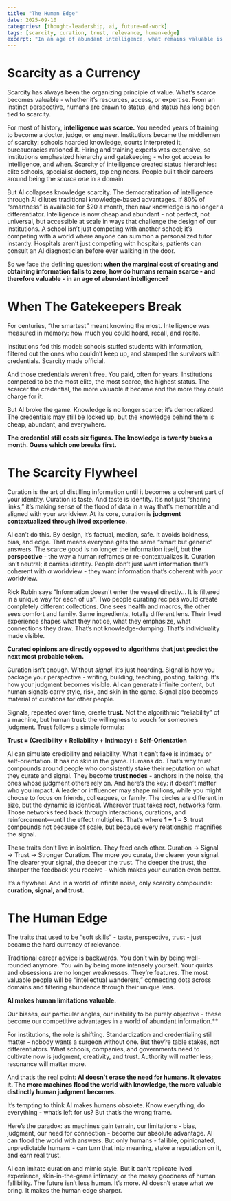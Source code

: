 ```yaml
---
title: "The Human Edge"
date: 2025-09-10
categories: [thought-leadership, ai, future-of-work]
tags: [scarcity, curation, trust, relevance, human-edge]
excerpt: "In an age of abundant intelligence, what remains valuable is human judgment, taste, and trust."
---
```


# Scarcity as a Currency

Scarcity has always been the organizing principle of value. What’s scarce becomes valuable - whether it’s resources, access, or expertise. From an instinct perspective, humans are drawn to status, and status has long been tied to scarcity.

For most of history, **intelligence was scarce.** You needed years of training to become a doctor, judge, or engineer.  Institutions became the middlemen of scarcity: schools hoarded knowledge, courts interpreted it, bureaucracies rationed it. Hiring and training experts was expensive, so institutions emphasized hierarchy and gatekeeping - who got access to intelligence, and when. Scarcity of intelligence created status hierarchies: elite schools, specialist doctors, top engineers. People built their careers around being the _scarce one_ in a domain.

But AI collapses knowledge scarcity. The democratization of intelligence through AI dilutes traditional knowledge-based advantages. If 80% of “smartness” is available for $20 a month, then raw knowledge is no longer a differentiator. Intelligence is now cheap and abundant - not perfect, not universal, but accessible at scale in ways that challenge the design of our institutions. A school isn’t just competing with another school; it’s competing with a world where anyone can summon a personalized tutor instantly. Hospitals aren’t just competing with hospitals; patients can consult an AI diagnostician before ever walking in the door.

So we face the defining question: **when the marginal cost of creating and obtaining information falls to zero, how do humans remain scarce - and therefore valuable - in an age of abundant intelligence?**
        
# When The Gatekeepers Break

For centuries, “the smartest” meant knowing the most. Intelligence was measured in memory: how much you could hoard, recall, and recite.

Institutions fed this model: schools stuffed students with information, filtered out the ones who couldn’t keep up, and stamped the survivors with credentials. Scarcity made official.

And those credentials weren’t free. You paid, often for years. Institutions competed to be the most elite, the most scarce, the highest status. The scarcer the credential, the more valuable it became and the more they could charge for it.

But AI broke the game. Knowledge is no longer scarce; it’s democratized. The credentials may still be locked up, but the knowledge behind them is cheap, abundant, and everywhere.

**The credential still costs six figures. The knowledge is twenty bucks a month. Guess which one breaks first.**

# The Scarcity Flywheel

Curation is the art of distilling information until it becomes a coherent part of your identity. Curation is taste. And taste is identity. It’s not just “sharing links,” it’s making sense of the flood of data in a way that’s memorable and aligned with your worldview. At its core, curation is **judgment contextualized through lived experience.**

AI can’t do this. By design, it’s factual, median, safe. It avoids boldness, bias, and edge. That means everyone gets the same “smart but generic” answers. The scarce good is no longer the information itself, but **the perspective** - the way a human reframes or re-contextualizes it. Curation isn’t neutral; it carries identity. People don’t just want information that’s coherent with _a_ worldview - they want information that’s coherent with _your_ worldview.

Rick Rubin says "Information doesn't enter the vessel directly... It is filtered in a unique way for each of us". Two people curating recipes would create completely different collections. One sees health and macros, the other sees comfort and family. Same ingredients, totally different lens. Their lived experience shapes what they notice, what they emphasize, what connections they draw. That’s not knowledge-dumping. That’s individuality made visible.

**Curated opinions are directly opposed to algorithms that just predict the next most probable token.**

Curation isn’t enough. Without *signal*, it’s just hoarding. Signal is how you package your perspective - writing, building, teaching, posting, talking. It’s how your judgment becomes visible. AI can generate infinite content, but human signals carry style, risk, and skin in the game. Signal also becomes material of curations for other people.

Signals, repeated over time, create **trust.** Not the algorithmic “reliability” of a machine, but human trust: the willingness to vouch for someone’s judgment. Trust follows a simple formula:

**Trust = (Credibility + Reliability + Intimacy) ÷ Self-Orientation**

AI can simulate credibility and reliability. What it can’t fake is intimacy or self-orientation. It has no skin in the game. Humans do. That’s why trust compounds around people who consistently stake their reputation on what they curate and signal. They become **trust nodes** - anchors in the noise, the ones whose judgment others rely on. And here’s the key: it doesn’t matter who you impact. A leader or influencer may shape millions, while you might choose to focus on friends, colleagues, or family. The circles are different in size, but the dynamic is identical. Wherever trust takes root, networks form. Those networks feed back through interactions, curations, and reinforcement—until the effect multiplies. That’s where **1 + 1 = 3**: trust compounds not because of scale, but because every relationship magnifies the signal.

These traits don’t live in isolation. They feed each other. Curation → Signal → Trust → Stronger Curation. The more you curate, the clearer your signal. The clearer your signal, the deeper the trust. The deeper the trust, the sharper the feedback you receive - which makes your curation even better.

It’s a flywheel. And in a world of infinite noise, only scarcity compounds: **curation, signal, and trust.**


# The Human Edge


The traits that used to be “soft skills” - taste, perspective, trust - just became the hard currency of relevance.

Traditional career advice is backwards. You don’t win by being well-rounded anymore. You win by being more intensely yourself. Your quirks and obsessions are no longer weaknesses. They’re features. The most valuable people will be “intellectual wanderers,” connecting dots across domains and filtering abundance through their unique lens.

**AI makes human limitations valuable.**

Our biases, our particular angles, our inability to be purely objective - these become our competitive advantages in a world of abundant information.**

For institutions, the role is shifting. Standardization and credentialing still matter - nobody wants a surgeon without one. But they’re table stakes, not differentiators. What schools, companies, and governments need to cultivate now is judgment, creativity, and trust. Authority will matter less; resonance will matter more.

And that’s the real point: **AI doesn’t erase the need for humans. It elevates it. The more machines flood the world with knowledge, the more valuable distinctly human judgment becomes.**

It’s tempting to think AI makes humans obsolete. Know everything, do everything - what’s left for us? But that’s the wrong frame.

Here’s the paradox: as machines gain terrain, our limitations - bias, judgment, our need for connection - become our absolute advantage. AI can flood the world with answers. But only humans - fallible, opinionated, unpredictable humans - can turn that into meaning, stake a reputation on it, and earn real trust.

AI can imitate curation and mimic style. But it can’t replicate lived experience, skin-in-the-game intimacy, or the messy goodness of human fallibility. The future isn’t less human. It’s more. AI doesn’t erase what we bring. It makes the human edge sharper.

